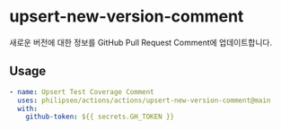 # upsert-new-version-comment

새로운 버전에 대한 정보를 GitHub Pull Request Comment에 업데이트합니다.

## Usage

```yaml
- name: Upsert Test Coverage Comment
  uses: philipseo/actions/actions/upsert-new-version-comment@main
  with:
    github-token: ${{ secrets.GH_TOKEN }}
```

